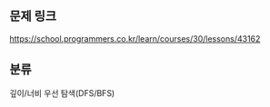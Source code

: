 ## 문제 링크
https://school.programmers.co.kr/learn/courses/30/lessons/43162

## 분류
깊이/너비 우선 탐색(DFS/BFS)